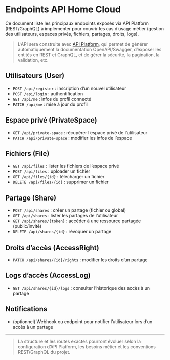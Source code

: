 # Endpoints API Home Cloud

Ce document liste les principaux endpoints exposés via API Platform (REST/GraphQL) à implémenter pour couvrir les cas d’usage métier (gestion des utilisateurs, espaces privés, fichiers, partages, droits, logs).

> L’API sera construite avec [API Platform](https://api-platform.com/), qui permet de générer automatiquement la documentation OpenAPI/Swagger, d’exposer les entités en REST et GraphQL, et de gérer la sécurité, la pagination, la validation, etc.

## Utilisateurs (User)

- `POST /api/register` : inscription d’un nouvel utilisateur
- `POST /api/login` : authentification
- `GET /api/me` : infos du profil connecté
- `PATCH /api/me` : mise à jour du profil

## Espace privé (PrivateSpace)

- `GET /api/private-space` : récupérer l’espace privé de l’utilisateur
- `PATCH /api/private-space` : modifier les infos de l’espace

## Fichiers (File)

- `GET /api/files` : lister les fichiers de l’espace privé
- `POST /api/files` : uploader un fichier
- `GET /api/files/{id}` : télécharger un fichier
- `DELETE /api/files/{id}` : supprimer un fichier

## Partage (Share)

- `POST /api/shares` : créer un partage (fichier ou global)
- `GET /api/shares` : lister les partages de l’utilisateur
- `GET /api/shares/{token}` : accéder à une ressource partagée (public/invité)
- `DELETE /api/shares/{id}` : révoquer un partage

## Droits d’accès (AccessRight)

- `PATCH /api/shares/{id}/rights` : modifier les droits d’un partage

## Logs d’accès (AccessLog)

- `GET /api/shares/{id}/logs` : consulter l’historique des accès à un partage

## Notifications

- (optionnel) Webhook ou endpoint pour notifier l’utilisateur lors d’un accès à un partage

---

> La structure et les routes exactes pourront évoluer selon la configuration d’API Platform, les besoins métier et les conventions REST/GraphQL du projet.

